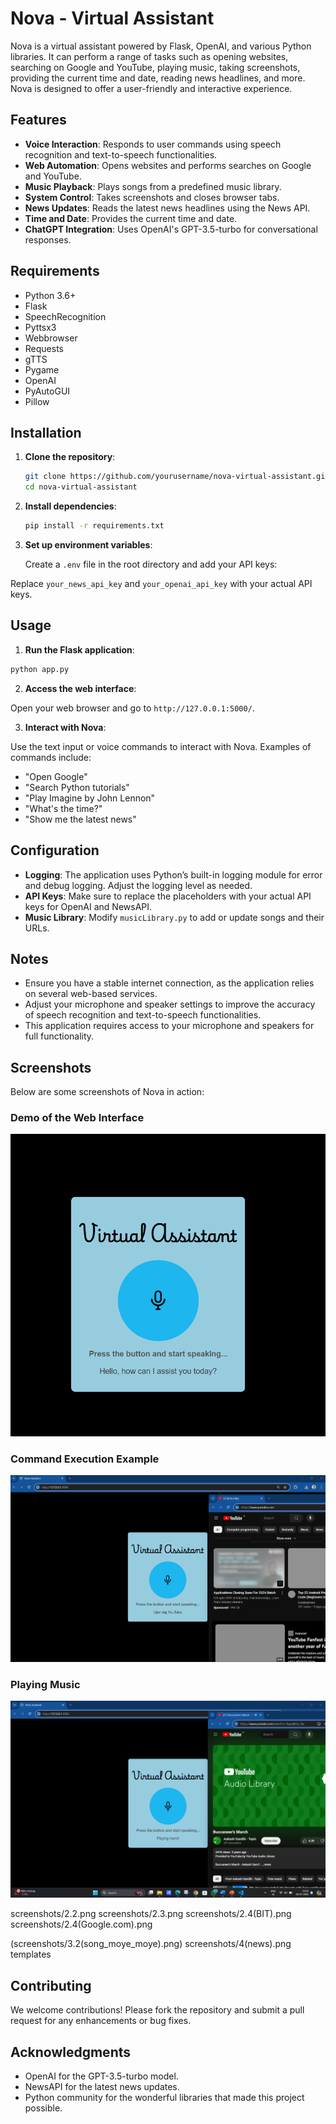 # Nova - Virtual Assistant

Nova is a virtual assistant powered by Flask, OpenAI, and various Python libraries. It can perform a range of tasks such as opening websites, searching on Google and YouTube, playing music, taking screenshots, providing the current time and date, reading news headlines, and more. Nova is designed to offer a user-friendly and interactive experience.

## Features

- **Voice Interaction**: Responds to user commands using speech recognition and text-to-speech functionalities.
- **Web Automation**: Opens websites and performs searches on Google and YouTube.
- **Music Playback**: Plays songs from a predefined music library.
- **System Control**: Takes screenshots and closes browser tabs.
- **News Updates**: Reads the latest news headlines using the News API.
- **Time and Date**: Provides the current time and date.
- **ChatGPT Integration**: Uses OpenAI's GPT-3.5-turbo for conversational responses.

## Requirements

- Python 3.6+
- Flask
- SpeechRecognition
- Pyttsx3
- Webbrowser
- Requests
- gTTS
- Pygame
- OpenAI
- PyAutoGUI
- Pillow

## Installation

1. **Clone the repository**:
    ```bash
    git clone https://github.com/yourusername/nova-virtual-assistant.git
    cd nova-virtual-assistant
    ```

2. **Install dependencies**:
    ```bash
    pip install -r requirements.txt
    ```

3. **Set up environment variables**:

   Create a `.env` file in the root directory and add your API keys:


Replace `your_news_api_key` and `your_openai_api_key` with your actual API keys.

## Usage

1. **Run the Flask application**:
 ```bash
 python app.py
 ```

2. **Access the web interface**:

Open your web browser and go to `http://127.0.0.1:5000/`.

3. **Interact with Nova**:

Use the text input or voice commands to interact with Nova. Examples of commands include:

- "Open Google"
- "Search Python tutorials"
- "Play Imagine by John Lennon"
- "What's the time?"
- "Show me the latest news"

## Configuration

- **Logging**: The application uses Python’s built-in logging module for error and debug logging. Adjust the logging level as needed.
- **API Keys**: Make sure to replace the placeholders with your actual API keys for OpenAI and NewsAPI.
- **Music Library**: Modify `musicLibrary.py` to add or update songs and their URLs.

## Notes

- Ensure you have a stable internet connection, as the application relies on several web-based services.
- Adjust your microphone and speaker settings to improve the accuracy of speech recognition and text-to-speech functionalities.
- This application requires access to your microphone and speakers for full functionality.

## Screenshots

Below are some screenshots of Nova in action:

### Demo of the Web Interface

![Web Interface Demo](screenshots/1.1(hello).png)

### Command Execution Example

![Command Execution](screenshots/2.1.png)

### Playing Music

![Playing Music](screenshots/3.1(Song_March).png)



screenshots/2.2.png
screenshots/2.3.png
screenshots/2.4(BIT).png
screenshots/2.4(Google.com).png

(screenshots/3.2(song_moye_moye).png)
screenshots/4(news).png
templates
## Contributing

We welcome contributions! Please fork the repository and submit a pull request for any enhancements or bug fixes.


## Acknowledgments

- OpenAI for the GPT-3.5-turbo model.
- NewsAPI for the latest news updates.
- Python community for the wonderful libraries that made this project possible.

